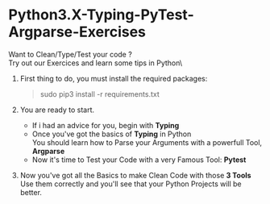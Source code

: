 # Python3.X-Typing-PyTest-Argparse-Exercises
Want to Clean/Type/Test your code ?\
Try out our Exercices and learn some tips in Python\

1. First thing to do, you must install the required packages:
    > sudo pip3 install -r requirements.txt

2. You are ready to start.
    -   If i had an advice for you, begin with **Typing**
    -   Once you've got the basics of **Typing** in Python\
    You should learn how to Parse your Arguments with a powerfull Tool, **Argparse**
    -   Now it's time to Test your Code with a very Famous Tool: **Pytest**
3. Now you've got all the Basics to make Clean Code with those **3 Tools**\
Use them correctly and you'll see that your Python Projects will be better.